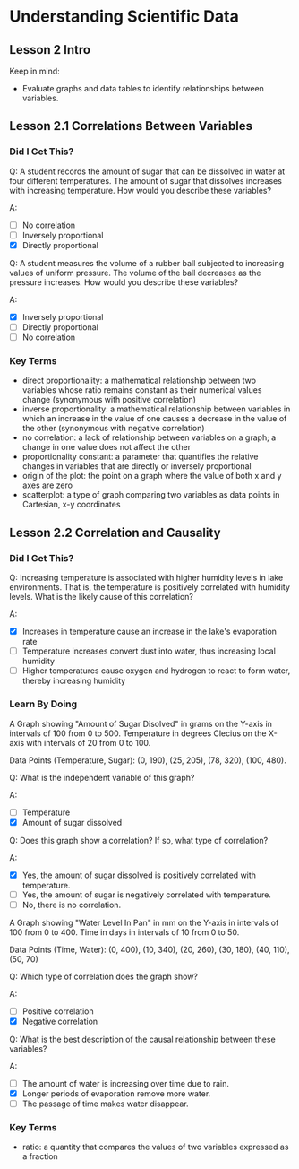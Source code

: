 # Understanding Scientific Data

## Lesson 2 Intro

Keep in mind: 
- Evaluate graphs and data tables to identify relationships between variables.

## Lesson 2.1 Correlations Between Variables

### Did I Get This?

Q: A student records the amount of sugar that can be dissolved in water at four different temperatures. The amount of sugar that dissolves increases with increasing temperature. How would you describe these variables?

A:
- [ ] No correlation
- [ ] Inversely proportional
- [x] Directly proportional

Q: A student measures the volume of a rubber ball subjected to increasing values of uniform pressure. The volume of the ball decreases as the pressure increases. How would you describe these variables?

A: 
- [x] Inversely proportional
- [ ] Directly proportional
- [ ] No correlation

### Key Terms

- direct proportionality: a mathematical relationship between two variables whose ratio remains constant as their numerical values change  (synonymous with positive correlation)
- inverse proportionality: a mathematical relationship between variables in which an increase in the value of one causes a decrease in the value of the other (synonymous with negative correlation)
- no correlation: a lack of relationship between variables on a graph; a change in one value does not affect the other
- proportionality constant: a parameter that quantifies the relative changes in variables that are directly or inversely proportional
- origin of the plot: the point on a graph where the value of both x and y axes are zero
- scatterplot: a type of graph comparing two variables as data points in Cartesian, x-y coordinates

## Lesson 2.2 Correlation and Causality

### Did I Get This?

Q: Increasing temperature is associated with higher humidity levels in lake environments. That is, the temperature is positively correlated with humidity levels. What is the likely cause of this correlation?

A:
- [x] Increases in temperature cause an increase in the lake's evaporation rate
- [ ] Temperature increases convert dust into water, thus increasing local humidity
- [ ] Higher temperatures cause oxygen and hydrogen to react to form water, thereby increasing humidity

### Learn By Doing

A Graph showing "Amount of Sugar Disolved" in grams on the Y-axis in intervals of 100 from 0 to 500. Temperature in degrees Clecius on the X-axis with intervals of 20 from 0 to 100. 

Data Points (Temperature, Sugar): (0, 190), (25, 205), (78, 320), (100, 480).

Q: What is the independent variable of this graph?

A: 
- [ ] Temperature
- [x] Amount of sugar dissolved

Q: Does this graph show a correlation? If so, what type of correlation?

A: 
- [x] Yes, the amount of sugar dissolved is positively correlated with temperature.
- [ ] Yes, the amount of sugar is negatively correlated with temperature.
- [ ] No, there is no correlation.

A Graph showing "Water Level In Pan" in mm on the Y-axis in intervals of 100 from 0 to 400. Time in days in intervals of 10 from 0 to 50. 

Data Points (Time, Water): (0, 400), (10, 340), (20, 260), (30, 180), (40, 110), (50, 70)

Q: Which type of correlation does the graph show?

A: 
- [ ] Positive correlation
- [x] Negative correlation

Q: What is the best description of the causal relationship between these variables?

A:
- [ ] The amount of water is increasing over time due to rain.
- [x] Longer periods of evaporation remove more water.
- [ ] The passage of time makes water disappear.

### Key Terms

- ratio: a quantity that compares the values of two variables expressed as a fraction